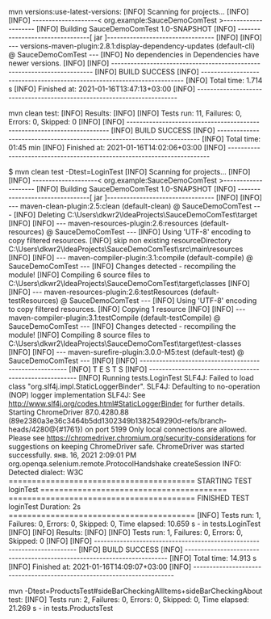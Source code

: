 mvn versions:use-latest-versions:
[INFO] Scanning for projects...
[INFO]
[INFO] --------------------< org.example:SauceDemoComTest >--------------------
[INFO] Building SauceDemoComTest 1.0-SNAPSHOT
[INFO] --------------------------------[ jar ]---------------------------------
[INFO]
[INFO] --- versions-maven-plugin:2.8.1:display-dependency-updates (default-cli) @ SauceDemoComTest ---
[INFO] No dependencies in Dependencies have newer versions.
[INFO]
[INFO] ------------------------------------------------------------------------
[INFO] BUILD SUCCESS
[INFO] ------------------------------------------------------------------------
[INFO] Total time:  1.714 s
[INFO] Finished at: 2021-01-16T13:47:13+03:00
[INFO] ------------------------------------------------------------------------



mvn clean test:
[INFO] Results:
[INFO]
[INFO] Tests run: 11, Failures: 0, Errors: 0, Skipped: 0
[INFO]
[INFO] ------------------------------------------------------------------------
[INFO] BUILD SUCCESS
[INFO] ------------------------------------------------------------------------
[INFO] Total time:  01:45 min
[INFO] Finished at: 2021-01-16T14:02:06+03:00
[INFO] ------------------------------------------------------------------------




$ mvn clean test -Dtest=LoginTest
[INFO] Scanning for projects...
[INFO]
[INFO] --------------------< org.example:SauceDemoComTest >--------------------
[INFO] Building SauceDemoComTest 1.0-SNAPSHOT
[INFO] --------------------------------[ jar ]---------------------------------
[INFO]
[INFO] --- maven-clean-plugin:2.5:clean (default-clean) @ SauceDemoComTest ---
[INFO] Deleting C:\Users\dkwr2\IdeaProjects\SauceDemoComTest\target
[INFO]
[INFO] --- maven-resources-plugin:2.6:resources (default-resources) @ SauceDemoComTest ---
[INFO] Using 'UTF-8' encoding to copy filtered resources.
[INFO] skip non existing resourceDirectory C:\Users\dkwr2\IdeaProjects\SauceDemoComTest\src\main\resources
[INFO]
[INFO] --- maven-compiler-plugin:3.1:compile (default-compile) @ SauceDemoComTest ---
[INFO] Changes detected - recompiling the module!
[INFO] Compiling 6 source files to C:\Users\dkwr2\IdeaProjects\SauceDemoComTest\target\classes
[INFO]
[INFO] --- maven-resources-plugin:2.6:testResources (default-testResources) @ SauceDemoComTest ---
[INFO] Using 'UTF-8' encoding to copy filtered resources.
[INFO] Copying 1 resource
[INFO]
[INFO] --- maven-compiler-plugin:3.1:testCompile (default-testCompile) @ SauceDemoComTest ---
[INFO] Changes detected - recompiling the module!
[INFO] Compiling 8 source files to C:\Users\dkwr2\IdeaProjects\SauceDemoComTest\target\test-classes
[INFO]
[INFO] --- maven-surefire-plugin:3.0.0-M5:test (default-test) @ SauceDemoComTest ---
[INFO]
[INFO] -------------------------------------------------------
[INFO]  T E S T S
[INFO] -------------------------------------------------------
[INFO] Running tests.LoginTest
SLF4J: Failed to load class "org.slf4j.impl.StaticLoggerBinder".
SLF4J: Defaulting to no-operation (NOP) logger implementation
SLF4J: See http://www.slf4j.org/codes.html#StaticLoggerBinder for further details.
Starting ChromeDriver 87.0.4280.88 (89e2380a3e36c3464b5dd1302349b1382549290d-refs/branch-heads/4280@{#1761}) on port 5199
Only local connections are allowed.
Please see https://chromedriver.chromium.org/security-considerations for suggestions on keeping ChromeDriver safe.
ChromeDriver was started successfully.
янв. 16, 2021 2:09:01 PM org.openqa.selenium.remote.ProtocolHandshake createSession
INFO: Detected dialect: W3C
======================================== STARTING TEST loginTest ========================================
======================================== FINISHED TEST loginTest Duration: 2s ========================================
[INFO] Tests run: 1, Failures: 0, Errors: 0, Skipped: 0, Time elapsed: 10.659 s - in tests.LoginTest
[INFO]
[INFO] Results:
[INFO]
[INFO] Tests run: 1, Failures: 0, Errors: 0, Skipped: 0
[INFO]
[INFO] ------------------------------------------------------------------------
[INFO] BUILD SUCCESS
[INFO] ------------------------------------------------------------------------
[INFO] Total time:  14.913 s
[INFO] Finished at: 2021-01-16T14:09:07+03:00
[INFO] ------------------------------------------------------------------------


mvn -Dtest=ProductsTest#sideBarCheckingAllItems+sideBarCheckingAbout test:
[INFO] Tests run: 2, Failures: 0, Errors: 0, Skipped: 0, Time elapsed: 21.269 s - in tests.ProductsTest




